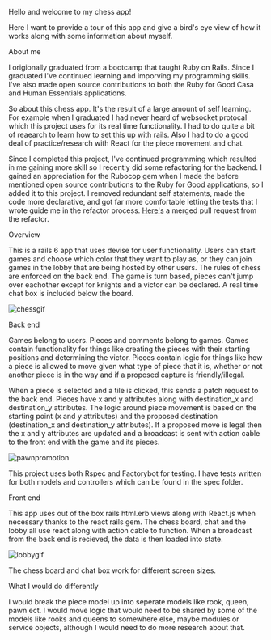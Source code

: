 Hello and welcome to my chess app!

Here I want to provide a tour of this app and give a bird's eye view of how it works along with some information about myself.

About me

I origionally graduated from a bootcamp that taught Ruby on Rails. Since I graduated I've continued learning and imporving my programming skills. I've also made open source contributions to both the Ruby for Good Casa and Human Essentials applications.

So about this chess app. It's the result of a large amount of self learning. For example when I graduated I had never heard of websocket protocal which this project uses for its real time functionality. I had to do quite a bit of reaearch to learn how to set this up with rails. Also I had to do a good deal of practice/research with React for the piece movement and chat.

Since I completed this project, I've continued programming which resulted in me gaining more skill so I recently did some refactoring for the backend. I gained an appreciation for the Rubocop gem when I made the before mentioned open source contributions to the Ruby for Good applications, so I added it to this project. I removed redundant self statements, made the code more declarative, and got far more comfortable letting the tests that I wrote guide me in the refactor process. [Here's](https://github.com/Learningstuff98/chess/pull/26/files) a merged pull request from the refactor.


Overview

This is a rails 6 app that uses devise for user functionality. Users can start games and choose which color that they want to play as, or they can join games in the lobby that are being hosted by other users. The rules of chess are enforced on the back end. The game is turn based, pieces can't jump over eachother except for knights and a victor can be declared. A real time chat box is included below the board.

![chessgif](https://user-images.githubusercontent.com/42154066/212790849-441d4765-a9e5-4642-9b13-ae0742c27cd5.gif)

Back end

Games belong to users. Pieces and comments belong to games. Games contain functionality for things like creating the pieces with their starting positions and determining the victor. Pieces contain logic for things like how a piece is allowed to move given what type of piece that it is, whether or not another piece is in the way and if a proposed capture is friendly/illegal.

When a piece is selected and a tile is clicked, this sends a patch request to the back end. Pieces have x and y attributes along with destination_x and destination_y attributes. The logic around piece movement is based on the starting point (x and y attributes) and the proposed destination (destination_x and destination_y attributes). If a proposed move is legal then the x and y attributes are updated and a broadcast is sent with action cable to the front end with the game and its pieces.

![pawnpromotion](https://user-images.githubusercontent.com/42154066/212790878-9f03e3c8-cda3-4c58-8c8c-d34030e61c6c.gif)

This project uses both Rspec and Factorybot for testing. I have tests written for both models and controllers which can be found in the spec folder.


Front end

This app uses out of the box rails html.erb views along with React.js when necessary thanks to the react rails gem. The chess board, chat and the lobby all use react along with action cable to function. When a broadcast from the back end is recieved, the data is then loaded into state.

![lobbygif](https://user-images.githubusercontent.com/42154066/212790909-5d328d23-9a63-4ee7-bb31-5e8efad1a72f.gif)

The chess board and chat box work for different screen sizes.

What I would do differently

I would break the piece model up into seperate models like rook, queen, pawn ect. I would move logic that would need to be shared by some of the models like rooks and queens to somewhere else, maybe modules or service objects, although I would need to do more research about that.

